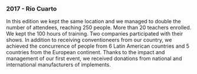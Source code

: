 ### 2017 - Río Cuarto

In this edition we kept the same location and we managed to double the number of attendees, reaching 250 people. More than 20 teachers enrolled. We kept the 100 hours of training. Two companies participated with their shows. In addition to receiving conventioneers from our country, we achieved the concurrence of people from 6 Latin American countries and 5 countries from the European continent. Thanks to the impact and management of our first event, we received donations from national and international manufacturers of implements.

